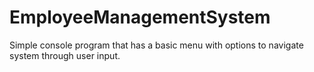 # EmployeeManagementSystem
Simple console program that has a basic menu with options to navigate system through user input.

